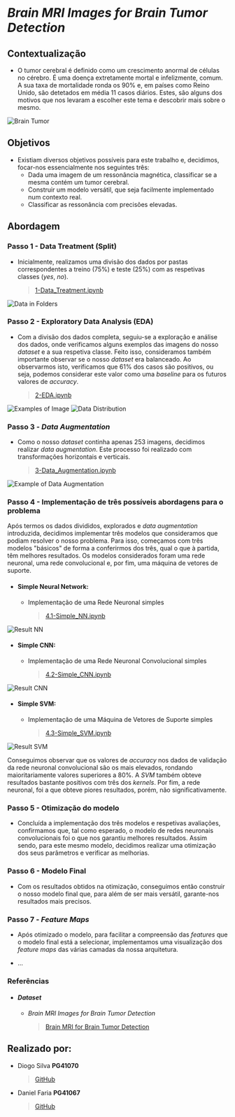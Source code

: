 # *Brain MRI Images for Brain Tumor Detection*
## Contextualização
- O tumor cerebral é definido como um crescimento anormal de células no cérebro. É uma doença extretamente mortal e infelizmente, comum. A sua taxa de mortalidade ronda os 90% e, em países como Reino Unido, são detetados em média 11 casos diários. Estes, são alguns dos motivos que nos levaram a escolher este tema e descobrir mais sobre o mesmo.

![Brain Tumor](/images/contextualizacao.jpg)

## Objetivos

- Existiam diversos objetivos possíveis para este trabalho e, decidimos, focar-nos essencialmente nos seguintes três:
    - Dada uma imagem de um ressonância magnética, classificar se a mesma contém um tumor cerebral.
    - Construir um modelo versátil, que seja facilmente implementado num contexto real.
    - Classificar as ressonância com precisões elevadas.

## Abordagem

### Passo 1 - Data Treatment (Split)

- Inicialmente, realizamos uma divisão dos dados por pastas correspondentes a treino (75%) e teste (25%) com as respetivas classes (*yes*, *no*).
    > [1-Data_Treatment.ipynb](https://github.com/diogogsilva/tp_aa2_pg41070_pg41067/blob/master/1-Data_Treatment.ipynb)
    
![Data in Folders](/images/data-split.png)

### Passo 2 - Exploratory Data Analysis (EDA)
- Com a divisão dos dados completa, seguiu-se a exploração e análise dos dados, onde verificamos alguns exemplos das imagens do nosso *dataset* e a sua respetiva classe. Feito isso, consideramos também importante observar se o nosso *dataset* era balanceado. Ao observarmos isto, verificamos que 61% dos casos são positivos, ou seja, podemos considerar este valor como uma *baseline* para os futuros valores de *accuracy*.
    > [2-EDA.ipynb](https://github.com/diogogsilva/tp_aa2_pg41070_pg41067/blob/master/2-EDA.ipynb)
        
![Examples of Image](/images/eda2.PNG)
![Data Distribution](/images/eda.PNG)

### Passo 3 - *Data Augmentation*
- Como o nosso *dataset* continha apenas 253 imagens, decidimos realizar *data augmentation*. Este processo foi realizado com transformações horizontais e verticais.
    > [3-Data_Augmentation.ipynb](https://github.com/diogogsilva/tp_aa2_pg41070_pg41067/blob/master/3-Data_Augmentation.ipynb)

![Example of Data Augmentation](/images/data_augmentation.PNG)

### Passo 4 - Implementação de três possíveis abordagens para o problema
Após termos os dados divididos, explorados e *data augmentation* introduzida, decidimos implementar três modelos que consideramos que podiam resolver o nosso problema. Para isso, começamos com três modelos "básicos" de forma a conferirmos dos três, qual o que à partida, têm melhores resultados. Os modelos considerados foram uma rede neuronal, uma rede convolucional e, por fim, uma máquina de vetores de suporte.

- #### Simple Neural Network:
    - Implementação de uma Rede Neuronal simples
        > [4.1-Simple_NN.ipynb](https://github.com/diogogsilva/tp_aa2_pg41070_pg41067/blob/master/4.1-Simple_NN.ipynb)
       
![Result NN](/images/nn_result.PNG)

- #### Simple CNN:
    - Implementação de uma Rede Neuronal Convolucional simples
        > [4.2-Simple_CNN.ipynb](https://github.com/diogogsilva/tp_aa2_pg41070_pg41067/blob/master/4.2-Simple_CNN.ipynb)
        
![Result CNN](/images/cnn_result.PNG)

- #### Simple SVM:
    - Implementação de uma Máquina de Vetores de Suporte simples
        > [4.3-Simple_SVM.ipynb](https://github.com/diogogsilva/tp_aa2_pg41070_pg41067/blob/master/4.3-Simple_SVM.ipynb)
           
![Result SVM](/images/svm_result.PNG)

Conseguimos observar que os valores de *accuracy* nos dados de validação da rede neuronal convolucional são os mais elevados, rondando maioritariamente valores superiores a 80%. A *SVM* também obteve resultados bastante positivos com três dos *kernels*. Por fim, a rede neuronal, foi a que obteve piores resultados, porém, não significativamente.

### Passo 5 - Otimização do modelo
- Concluída a implementação dos três modelos e respetivas avaliações, confirmamos que, tal como esperado, o modelo de redes neuronais convolucionais foi o que nos garantiu melhores resultados. Assim sendo, para este mesmo modelo, decidimos realizar uma otimização dos seus parâmetros e verificar as melhorias.

### Passo 6 - Modelo Final
- Com os resultados obtidos na otimização, conseguimos então construir o nosso modelo final que, para além de ser mais versátil, garante-nos resultados mais precisos.

### Passo 7 - *Feature Maps*
- Após otimizado o modelo, para facilitar a compreensão das *features* que o modelo final está a selecionar, implementamos uma visualização dos *feature maps* das várias camadas da nossa arquitetura.

- ...
        
### Referências

- #### *Dataset*
    - *Brain MRI Images for Brain Tumor Detection*
        >[Brain MRI for Brain Tumor Detection](https://www.kaggle.com/navoneel/brain-mri-images-for-brain-tumor-detection)

## Realizado por:
- Diogo Silva **PG41070**
    > [GitHub](https://github.com/diogogsilva)
- Daniel Faria **PG41067**
    > [GitHub](https://github.com/DanielCoutinhoFaria)